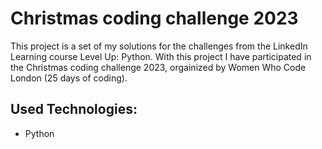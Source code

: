 # Christmas coding challenge 2023

This project is a set of my solutions for the challenges from the LinkedIn Learning course Level Up: Python. With this project I have participated in the Christmas coding challenge 2023, orgainized by Women Who Code London (25 days of coding).

## Used Technologies:

- Python
